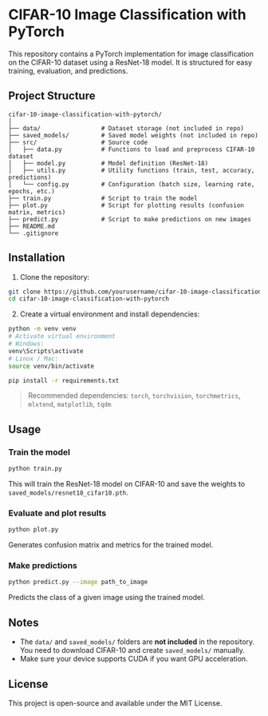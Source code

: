 # CIFAR-10 Image Classification with PyTorch

This repository contains a PyTorch implementation for image classification on the CIFAR-10 dataset using a ResNet-18 model. It is structured for easy training, evaluation, and predictions.

## Project Structure

```
cifar-10-image-classification-with-pytorch/
│
├── data/                 # Dataset storage (not included in repo)
├── saved_models/         # Saved model weights (not included in repo)
├── src/                  # Source code
│   ├── data.py           # Functions to load and preprocess CIFAR-10 dataset
│   ├── model.py          # Model definition (ResNet-18)
│   ├── utils.py          # Utility functions (train, test, accuracy, predictions)
│   └── config.py         # Configuration (batch size, learning rate, epochs, etc.)
├── train.py              # Script to train the model
├── plot.py               # Script for plotting results (confusion matrix, metrics)
├── predict.py            # Script to make predictions on new images
├── README.md
└── .gitignore
```

## Installation

1. Clone the repository:

```bash
git clone https://github.com/yourusername/cifar-10-image-classification-with-pytorch.git
cd cifar-10-image-classification-with-pytorch
```

2. Create a virtual environment and install dependencies:

```bash
python -m venv venv
# Activate virtual environment
# Windows:
venv\Scripts\activate
# Linux / Mac:
source venv/bin/activate

pip install -r requirements.txt
```

> Recommended dependencies: `torch`, `torchvision`, `torchmetrics`, `mlxtend`, `matplotlib`, `tqdm`

## Usage

### Train the model

```bash
python train.py
```

This will train the ResNet-18 model on CIFAR-10 and save the weights to `saved_models/resnet18_cifar10.pth`.

### Evaluate and plot results

```bash
python plot.py
```

Generates confusion matrix and metrics for the trained model.

### Make predictions

```bash
python predict.py --image path_to_image
```

Predicts the class of a given image using the trained model.

## Notes

* The `data/` and `saved_models/` folders are **not included** in the repository. You need to download CIFAR-10 and create `saved_models/` manually.
* Make sure your device supports CUDA if you want GPU acceleration.

## License

This project is open-source and available under the MIT License.
